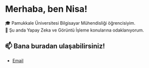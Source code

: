 # Merhaba, ben Nisa!

🎓 Pamukkale Üniversitesi Bilgisayar Mühendisliği öğrencisiyim.  
🌱 Şu anda Yapay Zeka ve Görüntü İşleme konularına odaklanıyorum.  

## 📫 Bana buradan ulaşabilirsiniz!
- [Email](mailto:nisagulec20@gmail.com)

